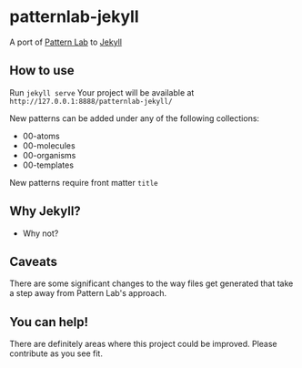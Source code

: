 # patternlab-jekyll
A port of [Pattern Lab](http://patternlab.io) to [Jekyll](https://jekyllrb.com/)

## How to use
Run `jekyll serve`
Your project will be available at `http://127.0.0.1:8888/patternlab-jekyll/`

New patterns can be added under any of the following collections:
* 00-atoms
* 00-molecules
* 00-organisms
* 00-templates

New patterns require front matter `title`

## Why Jekyll?
* Why not?

## Caveats
There are some significant changes to the way files get generated that take a step away from Pattern Lab's approach.

## You can help!
There are definitely areas where this project could be improved. Please contribute as you see fit.
